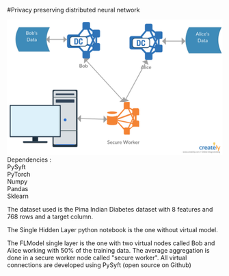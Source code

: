 #Privacy preserving distributed neural network

<img src="dataflow.jpg"> <br>
Dependencies : <br>
PySyft <br>
PyTorch <br>
Numpy <br>
Pandas <br>
Sklearn <br>

The dataset used is the Pima Indian Diabetes dataset with 8 features and 768 rows and a target column. 

The Single Hidden Layer python notebook is the one without virtual model.

The FLModel single layer is the one with two virtual nodes called Bob and Alice working with 50% of the training data. The average aggregation is done in a secure worker node called "secure worker". All virtual connections are developed using PySyft (open source on Github) 
 